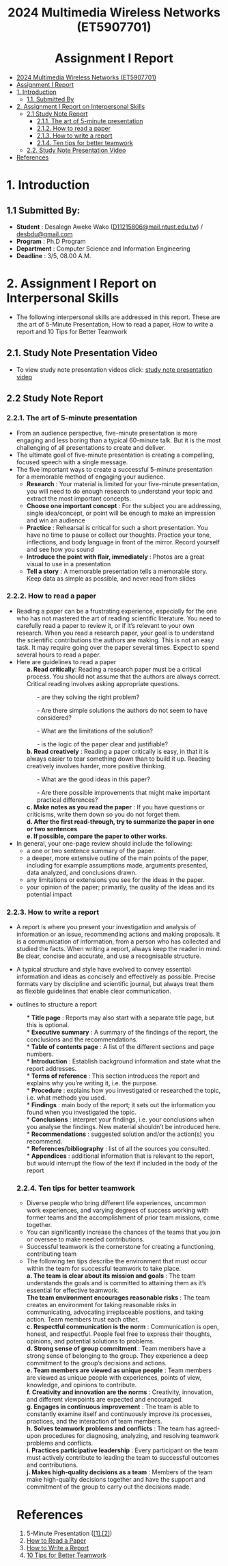 
# <center> 2024 Multimedia Wireless Networks (ET5907701) </center>
# <center> Assignment I Report</center>

- [ 2024 Multimedia Wireless Networks (ET5907701) ](#-2024-multimedia-wireless-networks-et5907701-)
- [ Assignment I Report](#-assignment-i-report)
- [1. Introduction](#1-introduction)
  - [1.1. Submitted By](#11-submitted-by)
- [2. Assignment I Report on Interpersonal Skills](#2-assignment-i-report-on-interpersonal-skills)
  - [2.1 Study Note Report](#21-study-note-report)
    - [2.1.1. The art of 5-minute presentation](#211-the-art-of-5-minute-presentation)
    - [2.1.2. How to read a paper](#212-how-to-read-a-paper)
    - [2.1.3. How to write a report](#213-how-to-write-a-report)
    - [2.1.4. Ten tips for better teamwork](#214-ten-tips-for-better-teamwork)
  - [2.2. Study Note Presentation Video](#22-study-note-presentation-video)
- [References](#references)


# 1. Introduction
## 1.1 Submitted By:

- **Student** : Desalegn Aweke Wako (D11215806@mail.ntust.edu.tw) / desbdu@gmail.com
- **Program** : Ph.D Program
- **Department** : Computer Science and Information Engineering
- **Deadline** : 3/5, 08.00 A.M.
    
# 2. Assignment I Report on Interpersonal Skills

- The following interpersonal skills are addressed in this report. These are :the art of 5-Minute Presentation, How to read a paper, How to write a report and 10 Tips for Better Teamwork

 ## 2.1. Study Note Presentation Video
  - To view study note presentation videos click: [study note presentation video](https://www.youtube.com/watch?v=FMIUGclD5F4)
 ## 2.2 Study Note Report
 ### 2.2.1. The art of 5-minute presentation
 - From an audience perspective, five-minute presentation is more engaging and less boring than a typical 60-minute talk. But it is the most challenging of all presentations to create and deliver.
- The ultimate goal of five-minute presentation is creating a compelling, focused speech with a single message. 
- The five important ways to create a successful 5-minute presentation for a memorable method of engaging your audience.
  -  **Research** :  Your material is limited for your five-minute presentation, you will need to do enough research to understand your topic and extract the most important concepts.
  - **Choose one important concept** : For the subject you are addressing, single idea/concept, or point will be enough to make an impression and win an audience
  - **Practice** : Rehearsal is critical for such a short presentation. You have no time to pause or collect our thoughts. Practice your tone, inflections, and body language in front of the mirror. Record yourself and see how you sound
  - **Introduce the point with flair, immediately** : Photos are a great visual to use in a presentation
  - **Tell a story** : A memorable presentation tells a memorable story. Keep data as simple as possible, and never read from slides

### 2.2.2. How to read a paper
- Reading a paper can be a frustrating experience, especially for the one who has not mastered the art of reading scientific literature.  You need to carefully read a paper to review it, or if it’s relevant to your own research. When you read a research paper, your goal is to understand the scientific contributions the authors are making. This is not an easy task. It may require going over the paper several times. Expect to spend several hours to read a paper.
- Here are guidelines to read a paper
   <ol> <b>a. 	Read critically</b>: Reading a research paper must be a critical process. You should not assume that the authors are always correct. Critical reading involves asking appropriate questions. 
   <ul> - are they solving the right problem? </ul>
   <ul> - Are there simple solutions the authors do not seem to have considered? </ul>
   <ul> - What are the limitations of the solution?</ul> <ul> - is the logic of the paper clear and justifiable?</ul> </ol>
	<ol><b> b. Read creatively</b> :  Reading a paper critically is easy, in that it is always easier to tear something down than to build it up. Reading creatively involves harder, more positive thinking.
    <ul>- What are the good ideas in this paper?</ul>
  <ul>- Are there possible improvements that might make important practical differences?</ul></ol>
  <ol><b> c. Make notes as you read the paper</b> : If you have questions or criticisms, write them down so you do not forget them. </ol>
  <ol>	<b>d. After the first read-through, try to summarize the paper in one or two sentences</b></ol>
  <ol> <b>e. If possible, compare the paper to other works.</b></ol> 
- In general, your one-page review should include the following:
   -  a one or two sentence summary of the paper.
   - a deeper, more extensive outline of the main points of the paper, including for example assumptions made, arguments presented, data analyzed, and conclusions drawn.
   - any limitations or extensions you see for the ideas in the paper.
   - your opinion of the paper; primarily, the quality of the ideas and its potential impact


### 2.2.3. How to write a report
 - A report is where you present your investigation and analysis of information or an issue, recommending actions and making proposals. It  is a communication of information, from a person who has collected and studied the facts. When writing a report, always keep the reader in mind. Be clear, concise and accurate, and use a recognisable structure.
 - A typical structure and style have evolved to convey essential information and ideas as concisely and effectively as possible. Precise formats vary by discipline and scientific journal, but always treat them as flexible guidelines that enable clear communication.
 - outlines to structure a report

   <ul>* <b>	Title page</b> : Reports may also start with a separate title page, but this is optional.</ul>
   <ul>* <b>Executive summary</b> : A summary of the findings of the report, the conclusions and the recommendations.
  <ul>* <b>Table of contents page</b> : A list of the different sections and page numbers.</ul>
  <ul>* <b>Introduction</b> : Establish background information and state what the report addresses.</ul>
  <ul>* <b>Terms of reference</b> : This section introduces the report and explains why you’re writing it, i.e. the purpose.</ul> 
  <ul>* <b>Procedure</b> : explains how you investigated or researched the topic, i.e. what methods you used.</ul>
  <ul>* <b>Findings</b> : main body of the report; it sets out the information you found when you investigated the topic.</ul>
  <ul>* <b>Conclusions</b> : interpret your findings, i.e. your conclusions when you analyse the findings. New material shouldn’t be introduced here.</ul>
  <ul>* <b>Recommendations</b> :  suggested solution and/or the action(s) you recommend.</ul>
  <ul>* <b>References/bibliography</b> : list of all the sources you consulted. </ul>
  <ul>* <b>Appendices</b> : additional information that is relevant to the report, but would interrupt the flow of the text if included in the body of the report </ul>

### 2.2.4. Ten tips for better teamwork
- Diverse people who bring different life experiences, uncommon work experiences, and varying degrees of success working with former teams and the accomplishment of prior team missions, come together. 
- You can significantly increase the chances of the teams that you join or oversee to make needed contributions. 
- Successful teamwork is the cornerstone for creating a functioning, contributing team
- The following ten tips describe the environment that must occur within the team for successful teamwork to take place.
<ol> <b> a.	The team is clear about its mission and goals</b> : The team understands the goals and is committed to attaining them as it’s essential for effective teamwork.</ol>
<ol> <b> The team environment encourages reasonable risks</b> : The team creates an environment for taking reasonable risks in communicating, advocating irreplaceable positions, and taking action. Team members trust each other. </ol>
<ol> <b> c.	Respectful communication is the norm</b> : Communication is open, honest, and respectful. People feel free to express their thoughts, opinions, and potential solutions to problems.</ol>
<ol> <b> d.	Strong sense of group commitment</b> : Team members have a strong sense of belonging to the group. They experience a deep commitment to the group’s decisions and actions.</ol>
<ol> <b> e.	Team members are viewed as unique people</b> : Team members are viewed as unique people with experiences, points of view, knowledge, and opinions to contribute.</ol>
<ol> <b> f.	Creativity and innovation are the norms</b> : Creativity, innovation, and different viewpoints are expected and encouraged.</ol>
<ol> <b> g.	Engages in continuous improvement</b> : The team is able to constantly examine itself and continuously improve its processes, practices, and the interaction of team members.</ol>
<ol> <b> h.	Solves teamwork problems and conflicts</b> : The team has agreed-upon procedures for diagnosing, analyzing, and resolving teamwork problems and conflicts.</ol>
<ol> <b> i.	Practices participative leadership</b> : Every participant on the team must actively contribute to leading the team to successful outcomes and contributions.</ol>
<ol> <b> j.	Makes high-quality decisions as a team</b> : Members of the team make high-quality decisions together and have the support and commitment of the group to carry out the decisions made.</ol>

# References
  1. 5-Minute Presentation ([[1]](https://www.thebalancesmb.com/mastering-the-art-of-the-5-minute-presentation-2951697),[[2]](https://www.youtube.com/watch?v=YVgS_opYacQ))
  2.  [How to Read a Paper](https://www.eecs.harvard.edu/~michaelm/postscripts/ReadPaper.pdf)
  3. [How to Write a Report](https://www.openpolytechnic.ac.nz/current-students/study-tips-and-techniques/assignments/how-to-write-a-report/)
  4. [10 Tips for Better Teamwork](https://www.thebalancecareers.com/tips-for-better-teamwork-1919225)
